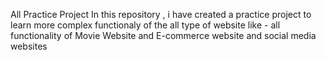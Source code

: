 All Practice Project 
In this repository , i have created a practice project to learn more complex functionaly of the all type of website like -
all functionality of Movie Website and E-commerce website and social media websites
